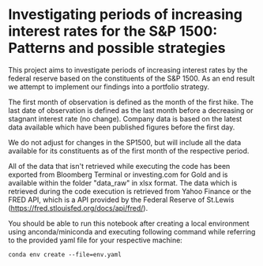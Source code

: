 # Investigating periods of increasing interest rates for the S&P 1500: Patterns and possible strategies
This project aims to investigate periods of increasing interest rates by the federal reserve based on the constituents of the S&P 1500. As an end result we attempt to implement our findings into a portfolio strategy.

The first month of observation is defined as the month of the first hike. The last date of observation is defined as the last month before a decreasing or stagnant interest rate (no change). Company data is based on the latest data available which have been published figures before the first day. 

We do not adjust for changes in the SP1500, but will include all the data available for its constituents as of the first month of the respective period.

All of the data that isn't retrieved while executing the code has been exported from Bloomberg Terminal or investing.com for Gold and is available within the folder "data_raw" in xlsx format. The data which is retrieved during the code execution is retrieved from Yahoo Finance or the FRED API, which is a API provided by the Federal Reserve of St.Lewis (https://fred.stlouisfed.org/docs/api/fred/).

You should be able to run this notebook after creating a local environment using anconda/miniconda and executing following command while referring to the provided yaml file for your respective machine:

`conda env create --file=env.yaml`
